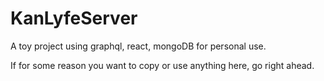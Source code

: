 # KanLyfeServer

A toy project using graphql, react, mongoDB for personal use.

If for some reason you want to copy or use anything here, go right ahead.
